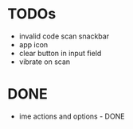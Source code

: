 # TODOs
- invalid code scan snackbar
- app icon
- clear button in input field
- vibrate on scan

# DONE
- ime actions and options - DONE
